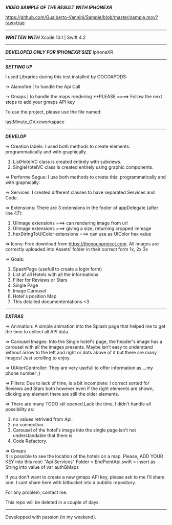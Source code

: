 

***VIDEO SAMPLE OF THE RESULT WITH IPHONEXR***

https://github.com/Gualberto-Vannini/Sample/blob/master/sample.mov?raw=true

******************************************

***WRITTEN WITH***
Xcode 10.1 | Swift 4.2 

******************************************

***DEVELOPED ONLY FOR IPHONEXR'SIZE***
IphoneXR

******************************************

***SETTING UP***

I used Libraries during this test installed by COCOAPODS:

-> Alamofire | to handle the Api Call

-> Gmaps     | to handle the maps rendering  **PLEASE ====>  Follow the next steps to add your gmaps API key

To use the project, please use the file named:

lastMinute_GV.xcworkspace

******************************************

***DEVELOP***

=> Creation labels:
I used both methods to create elements: programmatically and with graphically. 
  1. ListHotelVC class is created entirely with subviews. 
  2. SingleHotelVC class is created entirely using graphic components. 

=> Performe Segue:
I use both methods to create this: programmatically and with graphically. 

=> Services:
I created different classes to have separated Services and Code.

=> Extensions:
There are 3 extensions in the footer of appDelegate (after line 47):
1. UIImage extensions            ===> can rendering image from url 
2. UIImage extensions            ===> giving a size, returning cropped immage 
3. hexStringToUIColor extensions ===> can use as UIColor hex value

=> Icons:
Free download from https://thenounproject.com.
All images are correctly uploaded into Assets' folder in their correct form 1x, 2x 3x

=> Goals:
1. SpashPage (usefull to create a login form)
2. List af all Hotels with all the informations
3. Filter for Reviews or Stars
3. Single Page
4. Image Carousel
5. Hotel's position Map
6. This detailed documententations <3

******************************************

***EXTRAS***

=> Animation:
A simple animation into the Splash page that helped me to get the time to collect all API data. 

=> Carousel Images:
Into the Single hotel's page, the header's image has a carousel with all the images presents. Maybe isn't easy to understand without arrow to the left and right or dots above of it but there are many images! Just scrolling to enjoy. 

=> UIAlertController:
They are very usefull to offer information as....my phone number ;)

=> Filters:
Due to lack of time, is a bit incomplete: I correct sorted for Reviews and Stars both however even if the right elements are shown, clicking any element there are still the older elements. 

=> There are many TODO stil opened
Lack the time, I didn't handle all possibility as:
  1. no values retrivied from Api.
  2. no connection.
  3. Carousel of the hotel's image into the single page isn't not understandable that there is. 
  4. Code Refactory. 
 
=> Gmaps  
It is possible to see the location of the hotels on a map. Please, ADD YOUR KEY into this root:
"Api Services" Folder > EndPointApi.swift > insert as String into value of var authGMaps

If you don't want to create a new gmaps API key, please ask to me I'll share one.
I cant share here with bitbucket into a pubblic repository.



For any problem, contact me. 

This repo will be deleted in a couple of days.

********************************************

Developped with passion (in my weekend). 
